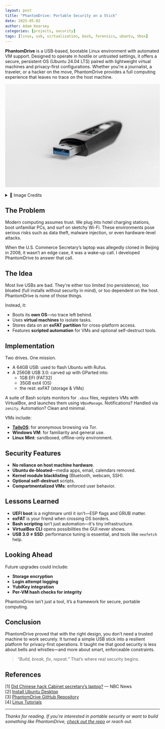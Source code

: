```yaml
---
layout: post
title: "PhantomDrive: Portable Security on a Stick"
date: 2025-05-02
author: Adam Kearsey
categories: [projects, security]
tags: [linux, usb, virtualization, bash, forensics, ubuntu, Vbox]
---
```




**PhantomDrive** is a USB-based, bootable Linux environment with automated VM support. Designed to operate in hostile or untrusted settings, it offers a secure, persistent OS (Ubuntu 24.04 LTS) paired with lightweight virtual machines and privacy-first configurations. Whether you're a journalist, a traveler, or a hacker on the move, PhantomDrive provides a full computing experience that leaves no trace on the host machine.


![usb_phantomDrive](/assets/img/usb.jpg)
<details>
<summary>📸 Image Credits</summary>

- Photo by <a href="https://unsplash.com/@stereophototyp?utm_content=creditCopyText&utm_medium=referral&utm_source=unsplash">Sara Kurfeß</a> on <a href="https://unsplash.com/photos/black-thumb-drive-9Eid2zc_Veo?utm_content=creditCopyText&utm_medium=referral&utm_source=unsplash">Unsplash</a>
         
</details>
  
## The Problem

Modern computing assumes trust. We plug into hotel charging stations, boot unfamiliar PCs, and surf on sketchy Wi-Fi. These environments pose serious risks such as data theft, malware injection, or even hardware-level attacks.

When the U.S. Commerce Secretary’s laptop was allegedly cloned in Beijing in 2008, it wasn’t an edge case, it was a wake-up call. I developed PhantomDrive to answer that call.

## The Idea

Most live USBs are bad. They're either too limited (no persistence), too bloated (full installs without security in mind), or too dependent on the host. PhantomDrive is none of those things.

Instead, it:

- Boots its **own OS**—no trace left behind.
- Uses **virtual machines** to isolate tasks.
- Stores data on an **exFAT partition** for cross-platform access.
- Features **scripted automation** for VMs and optional self-destruct tools.

## Implementation

Two drives. One mission.

- A 64GB USB: used to flash Ubuntu with Rufus.
- A 256GB USB 3.0: carved up with GParted into:
  - 1GB EFI (FAT32)
  - 35GB ext4 (OS)
  - the rest: exFAT (storage & VMs)

A suite of Bash scripts monitors for `.vbox` files, registers VMs with VirtualBox, and launches them using `VBoxManage`. Notifications? Handled via `zenity`. Automation? Clean and minimal.

VMs include:
- [**TailsOS**](https://tails.net/): for anonymous browsing via Tor.
- **Windows VM**: for familiarity and general use.
- **Linux Mint**: sandboxed, offline-only environment.

## Security Features

- **No reliance on host machine hardware**.
- **Ubuntu de-bloated**—media apps, email, calendars removed.
- **Kernel module blacklisting** (Bluetooth, webcam, SSH).
- **Optional self-destruct** scripts.
- **Compartmentalized VMs**: enforced user behavior.

## Lessons Learned

- **UEFI boot** is a nightmare until it isn’t—ESP flags and GRUB matter.
- **exFAT** is your friend when crossing OS borders.
- **Bash scripting** isn’t just automation—it's tiny infrastructure.
- **VirtualBox CLI** opens possibilities the GUI never shows.
- **USB 3.0 ≠ SSD**: performance tuning is essential, and tools like `neofetch` help.

## Looking Ahead

Future upgrades could include:

- **Storage encryption**
- **Login attempt logging**
- **YubiKey integration**
- **Per-VM hash checks for integrity**

PhantomDrive isn’t just a tool, it’s a framework for secure, portable computing.

## Conclusion

PhantomDrive proved that with the right design, you don’t need a trusted machine to work securely. It turned a simple USB stick into a resilient platform for privacy-first operations. It taught me that good security is less about bells and whistles—and more about smart, enforceable constraints.

> _“Build, break, fix, repeat.”_ That’s where real security begins.

## References

[1] [Did Chinese hack Cabinet secretary’s laptop?](https://www.nbcnews.com/id/wbna24880526) — NBC News  
[2] [Install Ubuntu Desktop](https://ubuntu.com/tutorials/install-ubuntu-desktop#1-overview)  
[3] [PhantomDrive GitHub Repository](https://github.com/8bitcommit/PhantomDrive)  
[4] [Linux Tutorials](https://linux.org/forums/#linux-tutorials.122)  

---

_Thanks for reading. If you’re interested in portable security or want to build something like PhantomDrive, [check out the repo](https://github.com/8bitcommit/PhantomDrive) or reach out._
